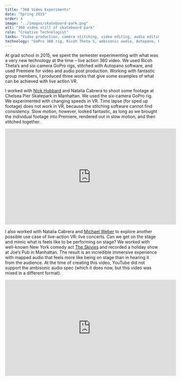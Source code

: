 ```yaml
---
title: "360 Video Experiments"
date: "Spring 2015"
order: 4
image: "../images/skateboard-park.png"
alt: "360 video still of skateboard park"
role: "Creative Technologist"
tasks: "Video production, camera stitching, video editing, audio editing"
technology: "GoPro 360 rig, Ricoh Theta S, ambisonic audio, Autopano, Premiere"
---
```


At grad school in 2015, we spent the semester experimenting with what was a very new technology at the time – live action 360 video. We used Ricoh Theta’s and six-camera GoPro rigs, stitched with Autopano software, and used Premiere for video and audio post production. Working with fantastic group members, I produced three works that give some examples of what can be achieved with live action VR.

I worked with <a href="http://bluepoetics.portfoliobox.me/">Nick Hubbard</a> and Natalia Cabrera to shoot some footage at Chelsea Pier Skatepark in Manhattan. We used the six-camera GoPro rig. We experimented with changing speeds in VR. Time lapse (for sped up footage) does not work in VR, because the stitching software cannot find consistency. Slow motion, however, looked fantastic, as long as we brought the individual footage into Premiere, rendered out in slow motion, and then stitched together.

<div class="iframeWrapper">
<iframe width="560" height="315" src="https://www.youtube.com/embed/c3-Mt1NXthI" frameborder="0" allow="accelerometer; autoplay; encrypted-media; gyroscope; picture-in-picture" allowfullscreen></iframe>
</div>

I also worked with Natalia Cabrera and <a href="http://michaelweber.squarespace.com/">Michael Weber</a> to explore another possible use case of live-action VR: live concerts. Can we get on the stage and mimic what is feels like to be performing on stage? We worked with well-known New York comedy act <a href="https://www.theskivviesnyc.com/">The Skivies</a> and recorded a holiday show at Joe’s Pub in Manhattan. The result is an incredible immersive experience with mapped audio that feels more like being on stage than in hearing it from the audience. At the time of creating this video, YouTube did not support the ambisonic audio spec (which it does now, but this video was mixed in a different format).

<div class="iframeWrapper">
<iframe width="560" height="315" src="https://www.youtube.com/embed/lDKbhQDCQp0" frameborder="0" allow="accelerometer; autoplay; encrypted-media; gyroscope; picture-in-picture" allowfullscreen></iframe>
</div>
